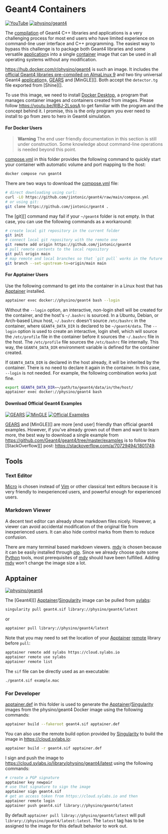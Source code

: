 # Geant4 Containers

[![YouTube](https://img.shields.io/badge/You-Tube-red?style=flat)](https://youtu.be/huNM04tHaiI)
[![physino/geant4](https://img.shields.io/badge/physino-geant4-blue?style=flat)](https://hub.docker.com/r/physino/geant4)

The [compilation][] of Geant4 C++ libraries and applications is a very challenging process for most end users who have limited experience on command-line user interface and C++ programming. The easiest way to bypass this challenge is to package both Geant4 libraries and some versatile [application]s into a single [container][] image that can be used in all operating systems without any modification.

[compilation]: https://www.youtube.com/playlist?list=PLw3G-vTgPrdB9Nt2ekl2oL1yoqEC294Uf
[container]: https://www.docker.com/resources/what-container

<https://hub.docker.com/r/physino/geant4> is such an image. It includes the [official Geant4 libraries pre-compiled on AlmaLinux 9](https://geant4.org/download) and two tiny universal Geant4 [application]s, [GEARS][] and [MinGLE][]. Both accept the `detector.tg` file exported from [Shine][].

[application]: https://www.youtube.com/watch?v=3g9CkyBS31o

To use this image, we need to install [Docker Desktop][], a program that manages container images and containers created from images. Please follow <https://youtu.be/RIBJ-2LsqsA> to get familiar with the program and the concept behind it. I promise, this is the only program you ever need to install to go from zero to hero in Geant4 simulation.

[Docker Desktop]: https://www.docker.com/products/docker-desktop

#### For Docker Users

> **Warning**
> The end user friendly documentation in this section is still under construction.
> Some knowledge about command-line operations is needed beyond this point.

[compose.yml](compose.yml) in this folder provides the following command to quickly start your container with automatic volume and port mapping to the host:

```sh
docker compose run geant4
```

There are two ways to download the [compose.yml](compose.yml) file:

```sh
# direct downloading using curl:
curl -LO https://github.com/jintonic/geant4/raw/main/compose.yml
# or using git:
git clone https://github.com/jintonic/geant4 .
```

The [git][] command may fail if your `~/geant4` folder is not empty. In that case, you can use the following commands as a workaround:

```sh
# create local git repository in the current folder
git init
# connect local git repository with the remote one
git remote add origin https://github.com/jintonic/geant4
# pull remote contents to the local repository
git pull origin main
# map remote and local branches so that `git pull` works in the future
git branch --set-upstream-to=origin/main main
```

#### For Apptainer Users

Use the following command to get into the container in a Linux host that has [Apptainer][] installed.

```sh
apptainer exec docker://physino/geant4 bash --login
```

Without the `--login` option, an interactive, non-login shell will be created for the container, and the host's `~/.bashrc` is sourced. In a Ubuntu, Debian, or Arch-based Linux host, `~/.bashrc` doesn't source `/etc/bashrc` in the container, where `GEANT4_DATA_DIR` is declared to be `~/geant4/data`. The `--login` option is used to create an interactive, login shell, which will source the `/etc/profile` file in the container before it sources the `~/.bashrc` file in the host. The `/etc/profile` file sources the `/etc/bashrc` file internally. This way, the `GEANT4_DATA_DIR` environment variable is defined for the container created.

If `GEANT4_DATA_DIR` is declared in the host already, it will be inherited by the container. There is no need to declare it again in the container. In this case, `--login` is not needed. For example, the following combination works just fine.

```sh
export GEANT4_DATA_DIR=~/path/to/geant4/data/in/the/host/
apptainer exec docker://physino/geant4 bash
```

#### Download Official Geant4 Examples

[![GEARS](https://img.shields.io/badge/GEARS-red?style=flat)](https://www.github.com/jintonic/gears)
[![MinGLE](https://img.shields.io/badge/MinGLE-blue?style=flat)](https://www.github.com/jintonic/mingle)
[![Official Examples](https://img.shields.io/badge/Official-Examples-green?style=flat)](https://github.com/Geant4/geant4/tree/master/examples)

[GEARS][] and [MinGLE][] are more [end user] friendly than official geant4 examples. However, if you've already grown out of them and want to learn more, the best way to download a single example from <https://github.com/Geant4/geant4/tree/master/examples> is to follow this [StackOverflow][] post: <https://stackoverflow.com/a/70729494/1801749>.

[official geant4 examples]: https://github.com/Geant4/geant4/tree/master/examples
## Tools

### Text Editor
[Micro][] is chosen instead of [Vim][] or other classical text editors because it is very friendly to inexperienced users, and powerful enough for experienced users.

### Markdown Viewer
A decent text editor can already show markdown files nicely. However, a viewer can avoid accidental modification of the original file from inexperienced users. It can also hide control marks from them to reduce confusion.

There are many terminal based markdown viewers. [mdv][] is chosen because it can be easily installed through [pip][]. Since we already choose quite some [Python][] tools, most prerequisites of [mdv][] should have been fulfilled. Adding [mdv][] won't change the image size a lot.

[Micro]: https://micro-editor.github.io
[Vim]: https://www.vim.org
[mdv]: https://github.com/axiros/terminal_markdown_viewer
[pip]: https://pypi.org/project/pip
[Python]: https://www.python.org

## Apptainer

[![physino/geant4](https://img.shields.io/badge/physino-geant4-blue?style=flat)](https://cloud.sylabs.io/library/physino/geant4/latest)

The [Geant4][] [Apptainer][]/[Singularity][] image can be pulled from [sylabs][]:

```sh
singularity pull geant4.sif library://physino/geant4/latest
```

or

```sh
apptainer pull library://physino/geant4/latest
```

Note that you may need to set the location of your [Apptainer][] [remote][] library before `pull`:

```sh
apptainer remote add sylabs https://cloud.sylabs.io
apptainer remote use sylabs
apptainer remote list
```

The `sif` file can be directly used as an executable:
```sh
./geant4.sif example.mac
```

### For Developer

[apptainer.def](apptainer.def) in this folder is used to generate the [Apptainer][]/[Singularity][] images from the physino/geant4 Docker image using the following commands:

```sh
apptainer build --fakeroot geant4.sif apptainer.def
```

You can also use the remote build option provided by [Singularity][] to build the image in <https://cloud.sylabs.io>:

```sh
apptainer build -r geant4.sif apptainer.def
```

I sign and push the image to <https://cloud.sylabs.io/library/physino/geant4/latest> using the following commands:

```sh
# create a PGP signature
apptainer key newpair
# use that signature to sign the image
apptainer sign geant4.sif
# get an access token from https://cloud.sylabs.io and then
apptainer remote login
apptainer push geant4.sif library://physino/geant4/latest
```

By default `apptainer pull libray://physino/geant4/latest` will pull `library://physino/geant4/latest:latest`. The `latest` tag has to be assigned to the image for this default behavior to work out.

[GEARS]: https://github.com/physino/gears
[Apptainer]: https://apptainer.org
[Singularity]: https://en.wikipedia.org/wiki/Singularity_(software)
[sylabs]: https://cloud.sylabs.io/library/physino/geant4/latest
[remote]: https://apptainer.org/docs/user/1.0/endpoint.html

